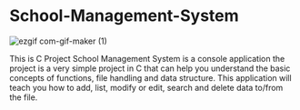 # School-Management-System

![ezgif com-gif-maker (1)](https://user-images.githubusercontent.com/49687782/125065338-5df7ec80-e0ba-11eb-9d9c-981385392153.gif)


This is C Project School Management System is a console application the project   is a very simple project in C that can help you understand the basic concepts of functions, file handling and data structure. This application will teach you how to add, list, modify or edit, search and delete data to/from the file.
